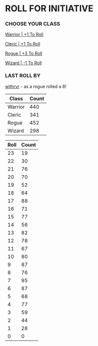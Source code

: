 # ROLL FOR INITIATIVE
### CHOOSE YOUR CLASS

[Warrior | +1 To Roll](https://github.com/benjaminsampica/benjaminsampica/issues/new?title=roll%7Cwarrior&body=Just+click+%27Submit+new+issue%27.)

[Cleric | +1 To Roll](https://github.com/benjaminsampica/benjaminsampica/issues/new?title=roll%7Ccleric&body=Just+click+%27Submit+new+issue%27.)

[Rogue | +3 To Roll](https://github.com/benjaminsampica/benjaminsampica/issues/new?title=roll%7Crogue&body=Just+click+%27Submit+new+issue%27.)

[Wizard | -1 To Roll](https://github.com/benjaminsampica/benjaminsampica/issues/new?title=roll%7Cwizard&body=Just+click+%27Submit+new+issue%27.)
### LAST ROLL BY
[withrvr](https://www.github.com/withrvr) - as a rogue rolled a 8!

|Class|Count|
|-|-|
|Warrior|440|
|Cleric|341|
|Rogue|452|
|Wizard|298|

|Roll|Count|
|-|-|
|23|19
|22|30
|21|76
|20|70
|19|52
|18|64
|17|88
|16|71
|15|77
|14|56
|13|82
|12|78
|11|67
|10|80
|9|87
|8|76
|7|95
|6|87
|5|68
|4|77
|3|59
|2|44
|1|28
|0|0
